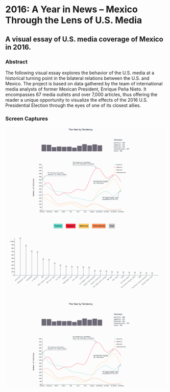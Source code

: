 # 2016: A Year in News – Mexico Through the Lens of U.S. Media

## A visual essay of U.S. media coverage of Mexico in 2016.

### Abstract

The following visual essay explores the behavior of the U.S. media at a historical turning point in the bilateral relations between the U.S. and Mexico. The project is based on data gathered by the team of international media analysts of former Mexican President, Enrique Peña Nieto. It encompasses 67 media outlets and over 7,000 articles, thus offering the reader a unique opportunity to visualize the effects of the 2016 U.S. Presidential Election through the eyes of one of its closest allies.

### Screen Captures

![key-image](1.png)
![key-image1](2.png)
![key-image-3](1.png)
